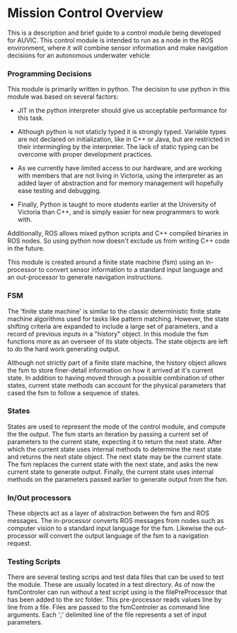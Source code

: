 # Mission Control Overview

This is a description and brief guide to a control module being developed for AUVIC. This control module is intended to run as a node in the ROS environment, where it will combine sensor information and make navigation decisions for an autonomous underwater vehicle

### Programming Decisions
This module is primarily written in python. The decision to use python in this module was based on several factors:

* JIT in the python interpreter should give us acceptable performance for this task.

* Although python is not staticly typed it is strongly typed. Variable types are not declared on initialization, like in C++ or Java, but are restricted in their intermingling by the interpreter. The lack of static typing can be overcome with proper development practices.

* As we currently have limited access to our hardware, and are working with members that are not living in Victoria, using the interpreter as an added layer of abstraction and for memory management will hopefully ease testing and debugging.

* Finally, Python is taught to more students earlier at the University of Victoria than C++, and is simply easier for new programmers to work with.

Additionally, ROS allows mixed python scripts and C++ compiled binaries in ROS nodes. So using python now doesn't exclude us from writing C++ code in the future.

This module is created around a finite state machine (fsm) using an in-processor to convert sensor information to a standard input language and an out-processor to generate navigation instructions.

### FSM
The 'finite state machine' is similar to the classic deterministic finite state machine algorithms used for tasks like pattern matching. However, the state shifting criteria are expanded to include a large set of parameters, and a record of previous inputs in a "history" object. In this module the fsm functions more as an overseer of its state objects. The state objects are left to do the hard work generating output.

Although not strictly part of a finite state machine, the history object allows the fsm to store finer-detail information on how it arrived at it's current state. In addition to having moved through a possible combination of other states, current state methods can account for the physical parameters that cased the fsm to follow a sequence of states.


### States
States are used to represent the mode of the control module, and compute the the output. The fsm starts an iteration by passing a current set of parameters to the current state, expecting it to return the next state. After which the current state uses internal methods to determine the next state and returns the next state object. The next state may be the current state. The fsm replaces the current state with the next state, and asks the new current state to generate output. Finally, the current state uses internal methods on the parameters passed earlier to generate output from the fsm.

### In/Out processors
These objects act as a layer of abstraction between the fsm and ROS messages. The in-processor converts ROS messages from nodes such as computer vision to a standard input language for the fsm. Likewise the out-processor will convert the output language of the fsm to a navigation request.

### Testing Scripts
There are several testing scrips and test data files that can be used to test the module. These are usually located in a test directory. As of now the fsmControler can run without a test script using is the filePreProcessor that has been added to the src folder. This pre-processor reads values line by line from a file. Files are passed to the fsmControler as command line arguments. Each ';' delimited line of the file represents a set of input parameters.  
